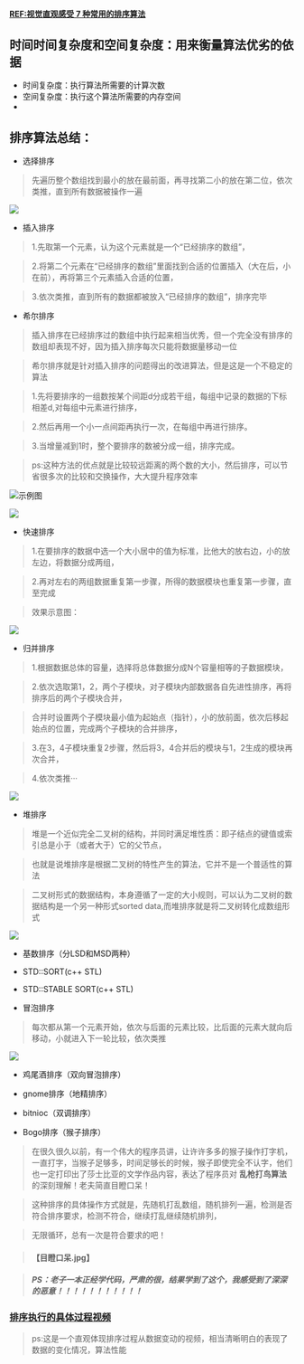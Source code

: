 #### [REF:视觉直观感受 7 种常用的排序算法](http://blog.jobbole.com/11745/)

## 时间时间复杂度和空间复杂度：用来衡量算法优劣的依据
* 时间复杂度：执行算法所需要的计算次数
* 空间复杂度：执行这个算法所需要的内存空间
* 

## 排序算法总结：
* 选择排序
 
> 先遍历整个数组找到最小的放在最前面，再寻找第二小的放在第二位，依次类推，直到所有数据被操作一遍

![](http://jbcdn2.b0.upaiyun.com/2012/01/Visual-and-intuitive-feel-of-7-common-sorting-algorithms4.gif)

* 插入排序

> 1.先取第一个元素，认为这个元素就是一个“已经排序的数组”，

> 2.将第二个元素在“已经排序的数组”里面找到合适的位置插入（大在后，小在前），再将第三个元素插入合适的位置，

> 3.依次类推，直到所有的数据都被放入“已经排序的数组”，排序完毕

* 希尔排序

> 插入排序在已经排序过的数组中执行起来相当优秀，但一个完全没有排序的数组却表现不好，因为插入排序每次只能将数据量移动一位

> 希尔排序就是针对插入排序的问题得出的改进算法，但是这是一个不稳定的算法

> 1.先将要排序的一组数按某个间距d分成若干组，每组中记录的数据的下标相差d,对每组中元素进行排序，

> 2.然后再用一个小一点间距再执行一次，在每组中再进行排序。

> 3.当增量减到1时，整个要排序的数被分成一组，排序完成。

> ps:这种方法的优点就是比较较远距离的两个数的大小，然后排序，可以节省很多次的比较和交换操作，大大提升程序效率

![示例图](http://h.hiphotos.baidu.com/baike/c0%3Dbaike80%2C5%2C5%2C80%2C26/sign=64f173189145d688b70fbaf6c5ab167b/b3fb43166d224f4a87a8c9380af790529822d1ec.jpg)

![](http://jbcdn2.b0.upaiyun.com/2012/01/Visual-and-intuitive-feel-of-7-common-sorting-algorithms6.gif)

* 快速排序

> 1.在要排序的数据中选一个大小居中的值为标准，比他大的放右边，小的放左边，将数据分成两组，

> 2.再对左右的两组数据重复第一步骤，所得的数据模块也重复第一步骤，直至完成

> 效果示意图：

![](http://jbcdn2.b0.upaiyun.com/2012/01/Visual-and-intuitive-feel-of-7-common-sorting-algorithms.gif)


* 归并排序

> 1.根据数据总体的容量，选择将总体数据分成N个容量相等的子数据模块，

> 2.依次选取第1，2，两个子模块，对子模块内部数据各自先进性排序，再将排序后的两个子模块合并，

> 合并时设置两个子模块最小值为起始点（指针），小的放前面，依次后移起始点的位置，完成两个子模块的合并排序，

> 3.在3，4子模块重复2步骤，然后将3，4合并后的模块与1，2生成的模块再次合并，

> 4.依次类推···

![](http://jbcdn2.b0.upaiyun.com/2012/01/Visual-and-intuitive-feel-of-7-common-sorting-algorithms2.gif)

* 堆排序

> 堆是一个近似完全二叉树的结构，并同时满足堆性质：即子结点的键值或索引总是小于（或者大于）它的父节点，

> 也就是说堆排序是根据二叉树的特性产生的算法，它并不是一个普适性的算法

> 二叉树形式的数据结构，本身遵循了一定的大小规则，可以认为二叉树的数据结构是一个另一种形式sorted data,而堆排序就是将二叉树转化成数组形式

![](http://jbcdn2.b0.upaiyun.com/2012/01/Visual-and-intuitive-feel-of-7-common-sorting-algorithms3.gif)

* 基数排序（分LSD和MSD两种）
>

* STD::SORT(c++ STL)
* STD::STABLE SORT(c++ STL)


* 冒泡排序

> 每次都从第一个元素开始，依次与后面的元素比较，比后面的元素大就向后移动，小就进入下一轮比较，依次类推

![](http://jbcdn2.b0.upaiyun.com/2012/01/Visual-and-intuitive-feel-of-7-common-sorting-algorithms5.gif)

* 鸡尾酒排序（双向冒泡排序）
> 

* gnome排序（地精排序）
>

* bitnioc（双调排序）
>

* Bogo排序（猴子排序）

> 在很久很久以前，有一个伟大的程序员讲，让许许多多的猴子操作打字机，一直打字，当猴子足够多，时间足够长的时候，猴子即使完全不认字，他们也一定打印出了莎士比亚的文学作品内容，表达了程序员对 **乱枪打鸟算法** 的深刻理解！老夫简直目瞪口呆！

> 这种排序的具体操作方式就是，先随机打乱数组，随机排列一遍，检测是否符合排序要求，检测不符合，继续打乱继续随机排列，

> 无限循环，总有一次是符合要求的吧！

> #### 【目瞪口呆.jpg】

> ##### PS：老子一本正经学代码，严肃的很，结果学到了这个，我感受到了深深的恶意！！！！！！！！！！！

### [排序执行的具体过程视频](http://v.youku.com/v_show/id_XNTkwNzI5OTIw.html)
> ps:这是一个直观体现排序过程从数据变动的视频，相当清晰明白的表现了数据的变化情况，算法性能

